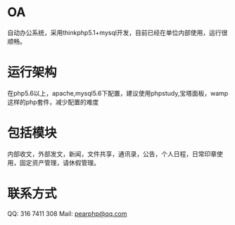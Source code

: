 # OA
自动办公系统，采用thinkphp5.1+mysql开发，目前已经在单位内部使用，运行很顺畅。

# 运行架构
在php5.6以上，apache,mysql5.6下配置，建议使用phpstudy,宝塔面板，wamp这样的php套件，减少配置的难度

# 包括模块
内部收文，外部发文，新闻，文件共享，通讯录，公告，个人日程，日常印章使用，固定资产管理，请休假管理。

# 联系方式
QQ: 316 7411 308
Mail: pearphp@qq.com